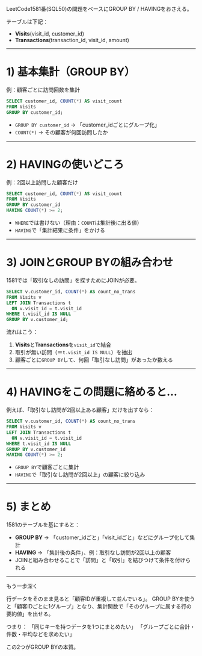LeetCode1581番(SQL50)の問題をベースにGROUP BY / HAVINGをおさえる。

テーブルは下記：

* **Visits**(visit_id, customer_id)
* **Transactions**(transaction_id, visit_id, amount)

---

# 1) 基本集計（GROUP BY）

例：顧客ごとに訪問回数を集計

```sql
SELECT customer_id, COUNT(*) AS visit_count
FROM Visits
GROUP BY customer_id;
```

* `GROUP BY customer_id` → 「customer_idごとにグループ化」
* `COUNT(*)` → その顧客が何回訪問したか

---

# 2) HAVINGの使いどころ

例：2回以上訪問した顧客だけ

```sql
SELECT customer_id, COUNT(*) AS visit_count
FROM Visits
GROUP BY customer_id
HAVING COUNT(*) >= 2;
```

* `WHERE`では書けない（理由：`COUNT`は集計後に出る値）
* `HAVING`で「集計結果に条件」をかける

---

# 3) JOINとGROUP BYの組み合わせ

1581では「取引なしの訪問」を探すためにJOINが必要。

```sql
SELECT v.customer_id, COUNT(*) AS count_no_trans
FROM Visits v
LEFT JOIN Transactions t
  ON v.visit_id = t.visit_id
WHERE t.visit_id IS NULL
GROUP BY v.customer_id;
```

流れはこう：

1. **Visits**と**Transactions**を`visit_id`で結合
2. 取引が無い訪問（＝`t.visit_id IS NULL`）を抽出
3. 顧客ごとに`GROUP BY`して、何回「取引なし訪問」があったか数える

---

# 4) HAVINGをこの問題に絡めると…

例えば、「取引なし訪問が2回以上ある顧客」だけを出すなら：

```sql
SELECT v.customer_id, COUNT(*) AS count_no_trans
FROM Visits v
LEFT JOIN Transactions t
  ON v.visit_id = t.visit_id
WHERE t.visit_id IS NULL
GROUP BY v.customer_id
HAVING COUNT(*) >= 2;
```

* `GROUP BY`で顧客ごとに集計
* `HAVING`で「取引なし訪問が2回以上」の顧客に絞り込み

---

# 5) まとめ

1581のテーブルを基にすると：

* **GROUP BY** → 「customer_idごと」「visit_idごと」などにグループ化して集計
* **HAVING** → 「集計後の条件」、例：取引なし訪問が2回以上の顧客
* JOINと組み合わせることで「訪問」と「取引」を結びつけて条件を付けられる

---

もう一歩深く

行データをそのまま見ると「顧客IDが重複して並んでいる」。
GROUP BYを使うと「顧客IDごとに1グループ」となり、集計関数で「そのグループに属する行の要約値」を出せる。

つまり：
「同じキーを持つデータを1つにまとめたい」
「グループごとに合計・件数・平均などを求めたい」

この2つがGROUP BYの本質。
